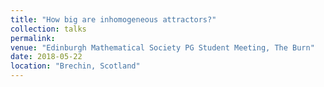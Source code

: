 ```yaml
---
title: "How big are inhomogeneous attractors?"
collection: talks
permalink:
venue: "Edinburgh Mathematical Society PG Student Meeting, The Burn"
date: 2018-05-22
location: "Brechin, Scotland"
---
```

